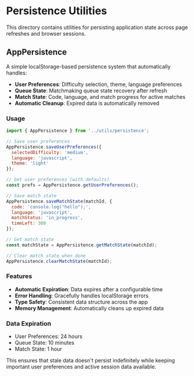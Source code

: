 # Persistence Utilities

This directory contains utilities for persisting application state across page refreshes and browser sessions.

## AppPersistence

A simple localStorage-based persistence system that automatically handles:

- **User Preferences**: Difficulty selection, theme, language preferences
- **Queue State**: Matchmaking queue state recovery after refresh
- **Match State**: Code, language, and match progress for active matches
- **Automatic Cleanup**: Expired data is automatically removed

### Usage

```javascript
import { AppPersistence } from '../utils/persistence';

// Save user preferences
AppPersistence.saveUserPreferences({
  selectedDifficulty: 'medium',
  language: 'javascript',
  theme: 'light'
});

// Get user preferences (with defaults)
const prefs = AppPersistence.getUserPreferences();

// Save match state
AppPersistence.saveMatchState(matchId, {
  code: 'console.log("hello");',
  language: 'javascript',
  matchStatus: 'in_progress',
  timeLeft: 300
});

// Get match state
const matchState = AppPersistence.getMatchState(matchId);

// Clear match state when done
AppPersistence.clearMatchState(matchId);
```

### Features

- **Automatic Expiration**: Data expires after a configurable time
- **Error Handling**: Gracefully handles localStorage errors
- **Type Safety**: Consistent data structure across the app
- **Memory Management**: Automatically cleans up expired data

### Data Expiration

- User Preferences: 24 hours
- Queue State: 10 minutes
- Match State: 1 hour

This ensures that stale data doesn't persist indefinitely while keeping important user preferences and active session data available.
